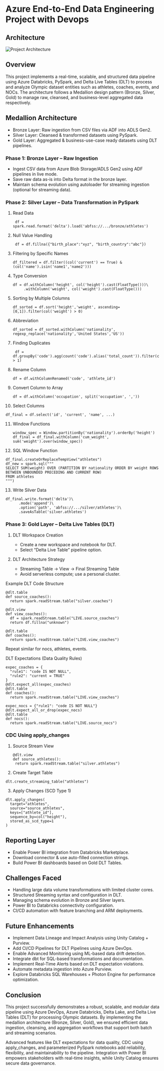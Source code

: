 # Azure End-to-End Data Engineering Project with Devops

## Architecture

![Project Architecture](Architecture.jpg)

## Overview
This project implements a real-time, scalable, and structured data pipeline using Azure Databricks, PySpark, and Delta Live Tables (DLT) to process and analyze Olympic dataset entities such as athletes, coaches, events, and NOCs. The architecture follows a Medallion design pattern (Bronze, Silver, Gold) to manage raw, cleansed, and business-level aggregated data respectively.

## Medallion Architecture

  * Bronze Layer: Raw ingestion from CSV files via ADF into ADLS Gen2.
  * Silver Layer: Cleansed & transformed datasets using PySpark.
  * Gold Layer: Aggregated & business-use-case ready datasets using DLT pipelines.

### Phase 1: Bronze Layer – Raw Ingestion

  * Ingest CSV data from Azure Blob Storage/ADLS Gen2 using ADF pipelines in live mode.
  * Save raw data as-is into Delta format in the bronze layer.
  * Maintain schema evolution using autoloader for streaming ingestion (optional for streaming data).

### Phase 2: Silver Layer – Data Transformation in PySpark

1. Read Data

   ```
    df = spark.read.format('delta').load('abfss://.../bronze/athletes')
   ```

2. Null Value Handling

   ```
    df = df.fillna({"birth_place":"xyz", "birth_country":"abc"})
   ```
   
3. Filtering by Specific Names

    ```
    df_filtered = df.filter((col('current') == True) & (col('name').isin('name1','name2')))
    ```

4. Type Conversion

    ```
    df = df.withColumn('height', col('height').cast(FloatType()))\
         .withColumn('weight', col('weight').cast(FloatType()))
    ```

5. Sorting by Multiple Columns

    ```
    df_sorted = df.sort('height','weight', ascending=[0,1]).filter(col('weight') > 0)
    ```

6. Abbreviation

    ```
    df_sorted = df_sorted.withColumn('nationality', regexp_replace('nationality','United States','US'))
    ```

7. Finding Duplicates

   ```
    df = df.groupBy('code').agg(count('code').alias('total_count')).filter(col('total_count') > 1)
   ```

8. Rename Column

   ```
   df = df.withColumnRenamed('code', 'athlete_id')
   ```
   
9. Convert Column to Array

   ```
   df = df.withColumn('occupation', split('occupation', ','))
   ```
   
10. Select Columns

   ```
   df_final = df.select('id', 'current', 'name', ...)
   ```
   
11. Window Functions
  
    ```
    window_spec = Window.partitionBy('nationality').orderBy('height')
    df_final = df_final.withColumn('cum_weight', sum('weight').over(window_spec))
    ```
    
12. SQL Window Function

  ```
  df_final.createOrReplaceTempView("athletes")
  df_new = spark.sql("""
  SELECT SUM(weight) OVER (PARTITION BY nationality ORDER BY weight ROWS BETWEEN UNBOUNDED PRECEDING AND CURRENT ROW) 
  FROM athletes
  """)
  ```

13. Write Silver Data
  
  ```
  df_final.write.format('delta')\
        .mode('append')\
        .option('path', 'abfss://.../silver/athletes')\
        .saveAsTable('silver.athletes')
  ```

### Phase 3: Gold Layer – Delta Live Tables (DLT)

  1. DLT Workspace Creation
     * Create a new workspace and notebook for DLT.
     * Select “Delta Live Table” pipeline option.

  2. DLT Architecture Strategy
     * Streaming Table → View → Final Streaming Table
     * Avoid serverless compute; use a personal cluster.


Example DLT Code Structure
  ```
  @dlt.table
  def source_coaches():
    return spark.readStream.table("silver.coaches")

  @dlt.view
  def view_coaches():
    df = spark.readStream.table("LIVE.source_coaches")
    return df.fillna("unknown")

  @dlt.table
  def coaches():
    return spark.readStream.table("LIVE.view_coaches")
  ```

Repeat similar for nocs, athletes, events.


DLT Expectations (Data Quality Rules)

  ```
  expec_coaches = {
    "rule1": "code IS NOT NULL",
    "rule2": "current = TRUE"
  }
  @dlt.expect_all(expec_coaches)
  @dlt.table
  def coaches():
    return spark.readStream.table("LIVE.view_coaches")

  expec_nocs = {"rule1": "code IS NOT NULL"}
  @dlt.expect_all_or_drop(expec_nocs)
  @dlt.table
  def nocs():
    return spark.readStream.table("LIVE.source_nocs")
  ```

### CDC Using apply_changes

1. Source Stream View

   ```
   @dlt.view
   def source_athletes():
    return spark.readStream.table("silver.athletes")

2. Create Target Table

  ```
  dlt.create_streaming_table("athletes")
  ```

3. Apply Changes (SCD Type 1)

  ```
  dlt.apply_changes(
    target="athletes",
    source="source_athletes",
    keys=["athlete_id"],
    sequence_by=col("height"),
    stored_as_scd_type=1
  )
  ```

## Reporting Layer

  * Enable Power BI integration from Databricks Marketplace.
  * Download connector & use auto-filled connection strings.
  * Build Power BI dashboards based on Gold DLT Tables.

## Challenges Faced

  * Handling large data volume transformations with limited cluster cores.
  * Structured Streaming syntax and configuration in DLT.
  * Managing schema evolution in Bronze and Silver layers.
  * Power BI to Databricks connectivity configuration.
  * CI/CD automation with feature branching and ARM deployments.

## Future Enhancements

  * Implement Data Lineage and Impact Analysis using Unity Catalog + Purview.
  * Add CI/CD Pipelines for DLT Pipelines using Azure DevOps.
  * Enable Advanced Monitoring using ML-based data drift detection.
  * Integrate dbt for SQL-based transformations and documentation.
  * Implement Real-Time Alerts based on DLT expectation violations.
  * Automate metadata ingestion into Azure Purview.
  * Explore Databricks SQL Warehouses + Photon Engine for performance optimization.

## Conclusion 

This project successfully demonstrates a robust, scalable, and modular data pipeline using Azure DevOps, Azure Databricks, Delta Lake, and Delta Live Tables (DLT) for processing Olympic datasets. By implementing the medallion architecture (Bronze, Silver, Gold), we ensured efficient data ingestion, cleansing, and aggregation workflows that support both batch and streaming scenarios.

Advanced features like DLT expectations for data quality, CDC using apply_changes, and parameterized PySpark notebooks add reliability, flexibility, and maintainability to the pipeline. Integration with Power BI empowers stakeholders with real-time insights, while Unity Catalog ensures secure data governance.





















